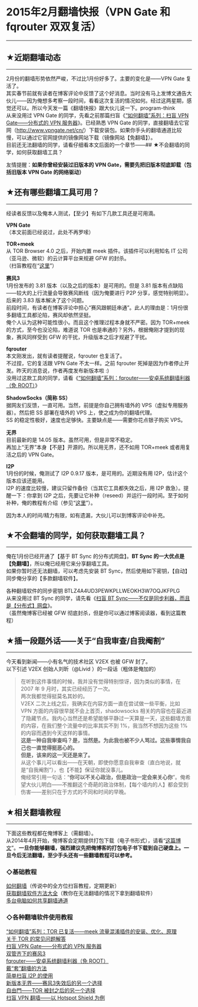 # 2015年2月翻墙快报（VPN Gate 和 fqrouter 双双复活） 

-----

 ## ★近期翻墙动态
-------

  
 2月份的翻墙形势依然严峻，不过比1月份好多了。主要的变化是——VPN Gate 复活了。  
 其实春节前就有读者在博客评论中反馈了这个好消息。当时没有马上发博文通告大伙儿——因为俺想多考察一段时间，看看这次复活的情况如何。经过这两星期，感觉还可以。所以今天发一篇《翻墙快报》跟大伙儿说一下。program-think  
 从来没用过 VPN Gate 的同学，先看之前那篇扫盲《[“如何翻墙”系列：扫盲 VPN Gate——分布式的 VPN 服务器](https://program-think.blogspot.com/2013/04/gfw-vpngate.html)》。已经熟悉 VPN Gate 的同学，直接翻墙去它官网（<http://www.vpngate.net/cn/>）下载安装包。如果你手头的翻墙通道比较慢，可以通过它官网提供的镜像网站下载（镜像网站【免翻墙】）。  
 目前还无法翻墙的同学，请看仔细看本文后面的一个章节——## ★不会翻墙的同学，如何获取翻墙工具？  
   
 友情提醒：**如果你曾经安装过旧版本的 VPN Gate，需要先把旧版本彻底卸载（包括旧版本 VPN Gate 的网络驱动）**  
   
   
 ## ★还有哪些翻墙工具可用？
------------

  
 经读者反馈以及俺本人测试，【至少】有如下几款工具还是可用滴。  
   
 **VPN Gate**  
 （本文前面已经说过，此处不再罗嗦）  
   
 **TOR+meek**  
 从 TOR Browser 4.0 之后，开始内置 meek 插件。该插件可以利用知名 IT 公司（亚马逊、微软）的云计算平台来规避 GFW 的封杀。  
 （扫盲教程在“[这里](https://program-think.blogspot.com/2014/10/gfw-tor-meek.html)”）  
   
 **赛风3**  
 1月份发布的 3.81 版本（以及之后的版本）是可用的。但是 3.81 版本有点缺陷——较大的上行流量会导致赛风断线（因为俺要进行 P2P 分享，感觉特别明显）。后来的 3.83 版本解决了这个问题。  
 前段时间，有读者在博客评论中担心“赛风跟朝廷串通”。此人的理由是：1月份很多翻墙工具都沦陷，赛风却依然坚挺。  
 俺个人认为这种可能性很小。而且这个推理过程本身就不严密。因为 TOR+meek 的方式，至今也没沦陷，难道说 TOR 也是串通的？另外，根据俺刚才提到的现象，赛风同样受到 GFW 的干扰，升级版本之后才规避了干扰。  
   
 **fqrouter**  
 本文刚发出，就有读者提醒说，fqrouter 也复活了。  
 不过捏，它的复活跟 VPN Gate 不太一样。之前 fqrouter 死掉是因为作者停止开发。昨天的消息说，作者再度发布新版本啦 :)  
 没用过这款工具的同学，请看《[“如何翻墙”系列：fqrouter——安卓系统翻墙利器（免 ROOT）](https://program-think.blogspot.com/2014/07/gfw-fqrouter.html)》  
   
 **ShadowSocks（简称 SS）**  
 据网友们反馈，一直可用。当然，前提是你自己拥有墙外的 VPS（虚拟专用服务器）。然后把 SS 部署在墙外的 VPS 上，使之成为你的翻墙代理。  
 SS 的稳定性极好，速度也足够快。主要缺点是——需要你花点银子购买 VPS。  
   
 **无界**  
 目前最新的是 14.05 版本。虽然可用，但是非常不稳定。  
 再加上“无界”本身【不是】开源的。所以用无界，还不如用 TOR+meek 或者用复活之后的 VPN Gate。  
   
 **I2P**  
 1月份的时候，俺测试了 I2P 0.9.17 版本，是可用的。近期没有用 I2P，估计这个版本应该还能用。  
 I2P 的速度比较慢，建议只留作备份（当其它工具都失效之后，用 I2P 救急）。提醒一下：你拿到 I2P 之后，先要让它补种（reseed）并运行一段时间。至于如何补种，俺的教程有介绍（参见“[这里](https://program-think.blogspot.com/2012/06/gfw-i2p.html)”）。  
   
 因为本人的时间/精力有限，如有遗漏，大伙儿可以到博客评论中补充。  
   
   
 ## ★不会翻墙的同学，如何获取翻墙工具？
------------------

  
 俺在1月份已经开通了【基于 BT Sync 的分布式网盘】。**BT Sync 的一大优点是【免翻墙】**，所以俺已经用它来分享翻墙工具。  
 如果你暂时还无法翻墙，可以考虑先安装 BT Sync，然后使用如下密钥，【自动】同步俺分享的【多款翻墙软件】。  
   
 各种翻墙软件的同步密钥 BTLZ4A4UD3PEWKPLLWEOKH3W7OQJKFPLG  
 从来没用过 BT Sync 的同学，请先看《[扫盲 BT Sync——不仅是同步利器，而且是【分布式】网盘](https://program-think.blogspot.com/2015/01/BitTorrent-Sync.html)》。  
 （虽然俺博客已经被 GFW 彻底封杀，但是你可以通过博客阅读器，看到这篇教程）  
   
   
 ## ★插一段题外话——关于“自我审查/自我阉割”
----------------------

  
 今天看到新闻——小有名气的技术社区 V2EX 也被 GFW 封了。  
 以下引述 V2EX 创始人刘昕（@Livid ）的一段话（粗体是俺加的）  
 
> 在听到这件事情的时候，我并没有觉得特别惊讶，因为类似的事情，在 2007 年 9 月时，其实已经经历了一次。  
>  两次我都觉得挺莫名其妙的。  
>  V2EX 二次上线之后，我确实在内容方面一直在尝试做一些平衡，比如 VPN 方面的内容很早就不会上首页，shadowsocks 相关的内容也在最近进了隐藏节点。我内心当然还是希望能够平静过一天算是一天，这些翻墙方面的内容，在我们整个流量中的比率其实不到 1%，我当然不想因为这些 1% 的内容而遇到今天这样的事情。  
>  **这是一种自我审查吗？是，当然是。为此我也被不少人骂过。这些事情我自己也一直觉得挺恶心的。  
>  但是，该来的这一天还是来了。**  
 从这个事儿可以看出——在天朝，即使你愿意自我审查（直白地说，就是“自我阉割”），也【不能】保证你就没事儿。  
 俺经常引用一句话：“**你可以不关心政治，但是政治一定会来关心你**”。俺希望大伙儿明白——不推翻这个奇葩的政治体制，【每个墙内的人】都会受到伤害——差别只在于方式的不同和时间的早晚。  
   
   
 ## ★相关翻墙教程
-------

  
 下面这些教程都在俺博客上（需翻墙）。  
 从2014年4月开始，俺博客会定期提供打包下载（电子书形式），请看“[这篇博文](https://program-think.blogspot.com/2014/04/blog-ebook.html)”。**一旦你能够翻墙，强烈建议先把俺博客的打包电子书下载到自己硬盘上。一旦今后无法翻墙，至少手头还有一些翻墙教程可以参考。**  
   
 ### ◇基础教程

  
 [如何翻墙](https://program-think.blogspot.com/2009/05/how-to-break-through-gfw.html)（传说中的全方位扫盲教程，定期更新）  
 [获取翻墙软件方法大全](https://program-think.blogspot.com/2011/03/how-to-get-gfw-tools.html)（教你在无法翻墙的情况下拿到翻墙软件）  
 [多台电脑如何共享翻墙通道](https://program-think.blogspot.com/2013/01/cross-host-use-gfw-tool.html)  
   
 ### ◇各种翻墙软件使用教程

  
 [“如何翻墙”系列：TOR 已复活——meek 流量混淆插件的安装、优化、原理](https://program-think.blogspot.com/2014/10/gfw-tor-meek.html)  
 [关于 TOR 的常见问题解答](https://program-think.blogspot.com/2013/11/tor-faq.html)  
 [扫盲 VPN Gate——分布式的 VPN 服务器](https://program-think.blogspot.com/2013/04/gfw-vpngate.html)  
 [双管齐下的赛风3](https://program-think.blogspot.com/2011/10/gfw-psiphon.html)  
 [fqrouter——安卓系统翻墙利器（免 ROOT）](https://program-think.blogspot.com/2014/07/gfw-fqrouter.html)  
 [戴“套”翻墻的方法](https://program-think.blogspot.com/2009/09/break-through-gfw-with-tor.html)  
 [简单扫盲 I2P 的使用](https://program-think.blogspot.com/2012/06/gfw-i2p.html)  
 [新版本无界——赛风3失效后的另一个选择](https://program-think.blogspot.com/2011/12/gfw-wujie.html)  
 [自由門——TOR 被封之后的另一个选择](https://program-think.blogspot.com/2010/03/choose-free-gate.html)  
 [扫盲 VPN 翻墙——以 Hotspot Shield 为例](https://program-think.blogspot.com/2011/09/gfw-vpn-hotspot-shield.html) 